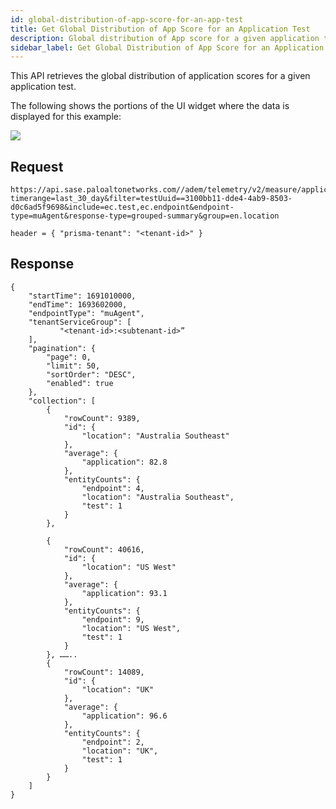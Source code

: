 ```yaml
---
id: global-distribution-of-app-score-for-an-app-test
title: Get Global Distribution of App Score for an Application Test
description: Global distribution of App score for a given application test
sidebar_label: Get Global Distribution of App Score for an Application Test
---
```


This API retrieves the global distribution of application scores for a given application test.

The following shows the portions of the UI widget where the data is displayed for this example:

![](/sase/img/adem/DOCS-3769-global-distribution-of-app-score-for-an-app-test.png)


## Request

    https://api.sase.paloaltonetworks.com//adem/telemetry/v2/measure/application/score?timerange=last_30_day&filter=testUuid==3100bb11-dde4-4ab9-8503-d0c6ad5f9698&include=ec.test,ec.endpoint&endpoint-type=muAgent&response-type=grouped-summary&group=en.location
     
    header = { "prisma-tenant": "<tenant-id>" }


## Response

    {
        "startTime": 1691010000,
        "endTime": 1693602000,
        "endpointType": "muAgent",
        "tenantServiceGroup": [
               "<tenant-id>:<subtenant-id>”
        ],
        "pagination": {
            "page": 0,
            "limit": 50,
            "sortOrder": "DESC",
            "enabled": true
        },
        "collection": [
            {
                "rowCount": 9389,
                "id": {
                    "location": "Australia Southeast"
                },
                "average": {
                    "application": 82.8
                },
                "entityCounts": {
                    "endpoint": 4,
                    "location": "Australia Southeast",
                    "test": 1
                }
            },
         
            {
                "rowCount": 40616,
                "id": {
                    "location": "US West"
                },
                "average": {
                    "application": 93.1
                },
                "entityCounts": {
                    "endpoint": 9,
                    "location": "US West",
                    "test": 1
                }
            }, ……..
            {
                "rowCount": 14089,
                "id": {
                    "location": "UK"
                },
                "average": {
                    "application": 96.6
                },
                "entityCounts": {
                    "endpoint": 2,
                    "location": "UK",
                    "test": 1
                }
            }
        ]
    }

